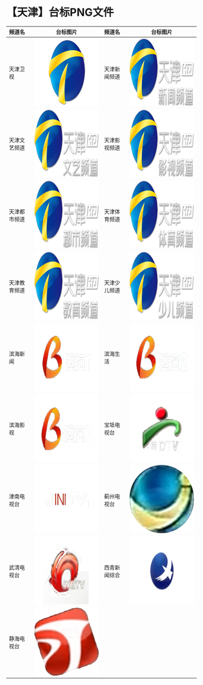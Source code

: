 # 【天津】台标PNG文件
|频道名|台标图片|频道名|台标图片|
|:---|:---:|:---|:---:|
|天津卫视|<img src="https://raw.githubusercontent.com/love599/TVLogo/main/logo/卫视/天津卫视.png" width="300" height="180">|天津新闻频道|<img src="https://raw.githubusercontent.com/love599/TVLogo/main/logo/天津/天津新闻.png" width="300" height="180">|
|天津文艺频道|<img src="https://raw.githubusercontent.com/love599/TVLogo/main/logo/天津/天津文艺.png" width="300" height="180">|天津影视频道|<img src="https://raw.githubusercontent.com/love599/TVLogo/main/logo/天津/天津影视.png" width="300" height="180">|
|天津都市频道|<img src="https://raw.githubusercontent.com/love599/TVLogo/main/logo/天津/天津都市.png" width="300" height="180">|天津体育频道|<img src="https://raw.githubusercontent.com/love599/TVLogo/main/logo/天津/天津体育.png" width="300" height="180">|
|天津教育频道|<img src="https://raw.githubusercontent.com/love599/TVLogo/main/logo/天津/天津教育.png" width="300" height="180">|天津少儿频道|<img src="https://raw.githubusercontent.com/love599/TVLogo/main/logo/天津/天津少儿.png" width="300" height="180">|
|滨海新闻|<img src="https://raw.githubusercontent.com/love599/TVLogo/main/logo/天津/滨海新闻.png" width="300" height="180">|滨海生活|<img src="https://raw.githubusercontent.com/love599/TVLogo/main/logo/天津/滨海生活.png" width="300" height="180">|
|滨海影视|<img src="https://raw.githubusercontent.com/love599/TVLogo/main/logo/天津/滨海影视.png" width="300" height="180">|宝坻电视台|<img src="https://raw.githubusercontent.com/love599/TVLogo/main/logo/天津/宝坻电视台.png" width="300" height="180">|
|津南电视台|<img src="https://raw.githubusercontent.com/love599/TVLogo/main/logo/天津/津南电视台.png" width="300" height="180">|蓟州电视台|<img src="https://raw.githubusercontent.com/love599/TVLogo/main/logo/天津/蓟州电视台.png" width="300" height="180">|
|武清电视台|<img src="https://raw.githubusercontent.com/love599/TVLogo/main/logo/天津/武清电视台.png" width="300" height="180">|西青新闻综合|<img src="https://raw.githubusercontent.com/love599/TVLogo/main/logo/天津/西青新闻综合.png" width="300" height="180">|
|静海电视台|<img src="https://raw.githubusercontent.com/love599/TVLogo/main/logo/天津/静海电视台.png" width="300" height="180">|
